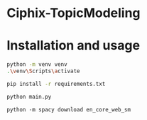 # Ciphix-TopicModeling

# Installation and usage

```bash
python -m venv venv
.\venv\Scripts\activate

pip install -r requirements.txt

python main.py

```

`python -m spacy download en_core_web_sm`
